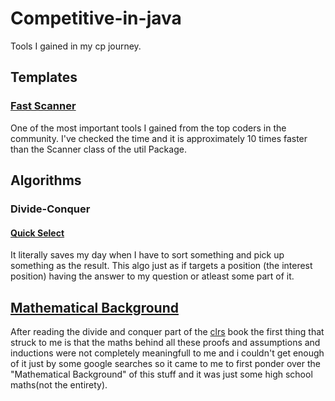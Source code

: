 # Competitive-in-java
Tools I gained in my cp journey.
## Templates
### [Fast Scanner](https://shashwat0212.github.io/Competitive-in-java/Templates/Template.java)
One of the most important tools I gained from the top coders in the community. I've checked the time and it is approximately 10 times faster than the Scanner class of the util Package.
## Algorithms
### Divide-Conquer
#### [Quick Select](https://shashwat0212.github.io/Competitive-in-java/Algorithms/Quick%20Select/qs.java)
It literally saves my day when I have to sort something and pick up something as the result. This algo just as if targets a position (the interest position) having the answer to my question or atleast some part of it.
## [Mathematical Background](https://shashwat0212.github.io/Competitive-in-java/Mathematical%20Background/Summations.md)
After reading the divide and conquer part of the [clrs](https://walkccc.github.io/CLRS/) book the first thing that struck to me is that the maths behind all these proofs and assumptions and inductions were not completely meaningfull to me and i couldn't get enough of it just by some google searches so it came to me to first ponder over the "Mathematical Background" of this stuff and it was just some high school maths(not the entirety).
